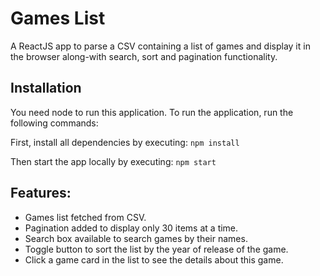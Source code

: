 # Games List

A ReactJS app to parse a CSV containing a list of games and display it in the browser along-with search, sort and pagination functionality.

## Installation

You need node to run this application. To run the application, run the following commands:

First, install all dependencies by executing:
`npm install`

Then start the app locally by executing:
`npm start`

## Features:

- Games list fetched from CSV.
- Pagination added to display only 30 items at a time.
- Search box available to search games by their names.
- Toggle button to sort the list by the year of release of the game.
- Click a game card in the list to see the details about this game.
